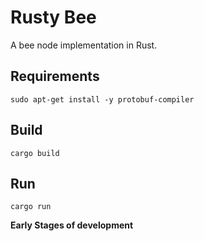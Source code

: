 # Rusty Bee

A bee node implementation in Rust.

## Requirements

```shell
sudo apt-get install -y protobuf-compiler
```

## Build


```shell
cargo build
```

## Run

```shell
cargo run
```


**Early Stages of development**

